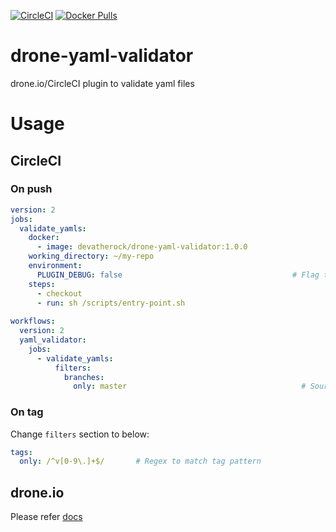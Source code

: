 [![CircleCI](https://circleci.com/gh/devaprasadh/drone-yaml-validator.svg?style=svg)](https://circleci.com/gh/devaprasadh/drone-yaml-validator)
[![Docker Pulls](https://img.shields.io/docker/pulls/devatherock/drone-yaml-validator.svg)](https://hub.docker.com/r/devatherock/drone-yaml-validator/)
# drone-yaml-validator
drone.io/CircleCI plugin to validate yaml files

# Usage
## CircleCI
### On push

```yaml
version: 2
jobs:
  validate_yamls:
    docker:
      - image: devatherock/drone-yaml-validator:1.0.0
    working_directory: ~/my-repo
    environment:
      PLUGIN_DEBUG: false                                      # Flag to enable debug logs. Optional, by default, debug logs are disabled
    steps:
      - checkout
      - run: sh /scripts/entry-point.sh
           
workflows:
  version: 2
  yaml_validator:
    jobs:
      - validate_yamls:
          filters:
            branches:
              only: master                                       # Source branch
```

### On tag
Change `filters` section to below:

```yaml
tags:
  only: /^v[0-9\.]+$/       # Regex to match tag pattern
```

## drone.io
Please refer [docs](DOCS.md)
